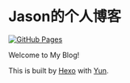 # Jason的个人博客

[![GitHub Pages](https://github.com/zhizunjiege/zhizunjiege.github.io/workflows/GitHub%20Pages/badge.svg)](https://github.com/zhizunjiege/zhizunjiege.github.io/actions)

Welcome to My Blog!

This is built by [Hexo](https://hexo.io/) with [Yun](https://github.com/Yunyoujun/hexo-theme-yun).